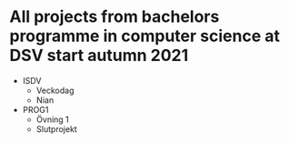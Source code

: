 <h1>All projects from bachelors programme in computer science at DSV start autumn 2021</h1>

<p>
<ul>
	<li>
	ISDV
		<ul>
			<li>Veckodag</li>
			<li>Nian</li>
		</ul>
	</li>
	<li>
	PROG1
		<ul>
			<li>Övning 1</li>
			<li>Slutprojekt</li>
		</ul>
	</li>
</ul>
</p>
